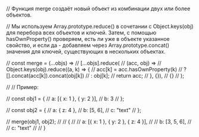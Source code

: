 // Функция merge создаёт новый объект из комбинации двух или более объектов.

// Мы используем Array.prototype.reduce() в сочетании с Object.keys(obj) для перебора всех объектов и ключей. Затем, с помощью hasOwnProperty() проверяем, есть ли уже в объекте указанное свойство, и если да - добавляем через Array.prototype.concat() значения для ключей, существующих в нескольких объектах.

// const merge = (...objs) =>
//   [...objs].reduce(
//     (acc, obj) =>
//       Object.keys(obj).reduce((a, k) => {
//         acc[k] = acc.hasOwnProperty(k)
//           ? [].concat(acc[k]).concat(obj[k])
//           : obj[k];
//         return acc;
//       }, {}),
//     {}
//   );

// // Пример:

// const obj1 = {
//   a: [{ x: 1 }, { y: 2 }],
//   b: 3
// };

// const obj2 = {
//   a: { z: 4 },
//   b: [5, 6],
//   c: "text"
// };

// merge(obj1, obj2);
// // {
// //  a: [{ x: 1 }, { y: 2 }, { z: 4 }],
// //  b: [3, 5, 6],
// //  c: "text"
// // }